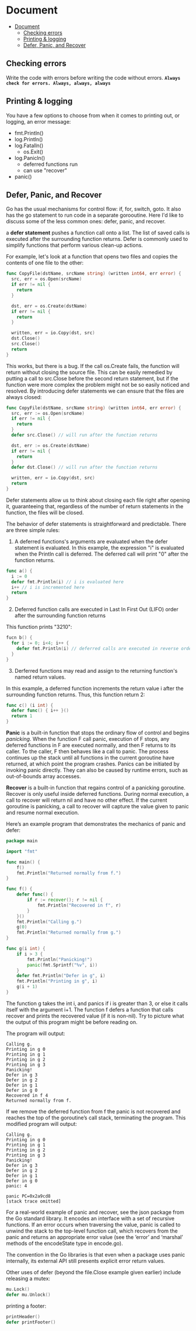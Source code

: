 # Document

<!--toc:start-->

- [Document](#document)
  - [Checking errors](#checking-errors)
  - [Printing & logging](#printing-logging)
  - [Defer, Panic, and Recover](#defer-panic-and-recover)
  <!--toc:end-->

## Checking errors

Write the code with errors before writing the code without errors. **`Always check for errors. Always, always, always`**

## Printing & logging

You have a few options to choose from when it comes to printing out, or logging, an error message:

- fmt.Println()
- log.Println()
- log.Fatalln()
  - os.Exit()
- log.Panicln()
  - deferred functions run
  - can use "recover"
- panic()

## Defer, Panic, and Recover

Go has the usual mechanisms for control flow: if, for, switch, goto. It also has the go statement to run code in a separate gorooutine. Here I'd like to discuss some of the less common ones: defer, panic, and recover.

a **defer statement** pushes a function call onto a list. The list of saved calls is executed after the surrounding function returns. Defer is commonly used to simplify functions that perform various clean-up actions.

For example, let's look at a function that opens two files and copies the contents of one file to the other:

```go
func CopyFile(dstName, srcName string) (written int64, err error) {
  src, err = os.Open(srcName)
  if err != nil {
    return
  }

  dst, err = os.Create(dstName)
  if err != nil {
    return
  }

  written, err = io.Copy(dst, src)
  dst.Close()
  src.Close()
  return
}
```

This works, but there is a bug. If the call os.Create fails, the function will return without closing the source file. This can be easily remedied by putting a call to src.Close before the second return statement, but if the function were more complex the problem might not be so easily noticed and resolved. By introducing defer statements we can ensure that the files are always closed:

```go
func CopyFile(dstName, srcName string) (written int64, err error) {
  src, err := os.Open(srcName)
  if err != nil {
    return
  }
  defer src.Close() // will run after the function returns

  dst, err := os.Create(dstName)
  if err != nil {
    return
  }
  defer dst.Close() // will run after the function returns

  written, err = io.Copy(dst, src)
  return
}
```

Defer statements allow us to think about closing each file right after opening it, guaranteeing that, regardless of the number of return statements in the function, the files will be closed.

The behavior of defer statements is straightforward and predictable. There are three simple rules:

1. A deferred functions's arguments are evaluated when the defer statement is evaluated.
   In this example, the expression "i" is evaluated when the Println call is deferred. The deferred call will print "0" after the function returns.

```go
func a() {
  i := 0
  defer fmt.Println(i) // i is evaluated here
  i++ // i is incremented here
  return
}
```

2. Deferred function calls are executed in Last In First Out (LIFO) order after the surrounding function returns

This function prints "3210":

```go
fucn b() {
  for i := 0; i<4; i++ {
    defer fmt.Println(i) // deferred calls are executed in reverse order
  }
}
```

3. Derferred functions may read and assign to the returning function's named return values.

In this example, a deferred function increments the return value i after the surrounding function returns. Thus, this function return 2:

```go
func c() (i int) {
  defer func() { i++ }()
  return 1
}
```

**Panic** is a built-in function that stops the ordinary flow of control and begins _panicking_. When the function F call panic, execution of F stops, any deferred functions in F are executed normally, and then F returns to its caller. To the caller, F then behaves like a call to panic. The process continues up the stack until all functions in the current goroutine have returned, at which point the program crashes. Panics can be initiated by invoking panic directly. They can also be caused by runtime errors, such as out-of-bounds array accesses.

**Recover** is a built-in function that regains control of a panicking goroutine. Recover is only useful inside deferred functions. During normal execution, a call to recover will return nil and have no other effect. If the current goroutine is panicking, a call to recover will capture the value given to panic and resume normal execution.

Here’s an example program that demonstrates the mechanics of panic and defer:

```go
package main

import "fmt"

func main() {
    f()
    fmt.Println("Returned normally from f.")
}

func f() {
    defer func() {
        if r := recover(); r != nil {
            fmt.Println("Recovered in f", r)
        }
    }()
    fmt.Println("Calling g.")
    g(0)
    fmt.Println("Returned normally from g.")
}

func g(i int) {
    if i > 3 {
        fmt.Println("Panicking!")
        panic(fmt.Sprintf("%v", i))
    }
    defer fmt.Println("Defer in g", i)
    fmt.Println("Printing in g", i)
    g(i + 1)
}
```

The function g takes the int i, and panics if i is greater than 3, or else it calls itself with the argument i+1. The function f defers a function that calls recover and prints the recovered value (if it is non-nil). Try to picture what the output of this program might be before reading on.

The program will output:

```
Calling g.
Printing in g 0
Printing in g 1
Printing in g 2
Printing in g 3
Panicking!
Defer in g 3
Defer in g 2
Defer in g 1
Defer in g 0
Recovered in f 4
Returned normally from f.
```

If we remove the deferred function from f the panic is not recovered and reaches the top of the goroutine’s call stack, terminating the program. This modified program will output:

```
Calling g.
Printing in g 0
Printing in g 1
Printing in g 2
Printing in g 3
Panicking!
Defer in g 3
Defer in g 2
Defer in g 1
Defer in g 0
panic: 4

panic PC=0x2a9cd8
[stack trace omitted]
```

For a real-world example of panic and recover, see the json package from the Go standard library. It encodes an interface with a set of recursive functions. If an error occurs when traversing the value, panic is called to unwind the stack to the top-level function call, which recovers from the panic and returns an appropriate error value (see the ’error’ and ‘marshal’ methods of the encodeState type in encode.go).

The convention in the Go libraries is that even when a package uses panic internally, its external API still presents explicit error return values.

Other uses of defer (beyond the file.Close example given earlier) include releasing a mutex:

```go
mu.Lock()
defer mu.Unlock()
```

printing a footer:

```go
printHeader()
defer printFooter()
```
